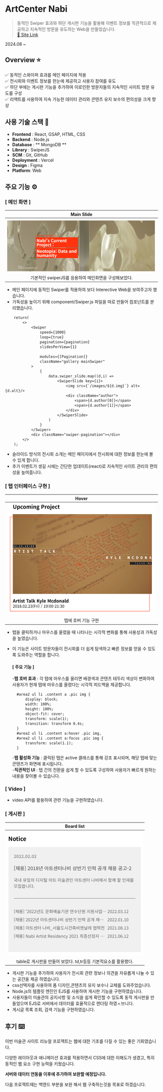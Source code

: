 # ArtCenter Nabi

> 동적인 Swiper 효과와 하단 게시판 기능을 활용해 이벤트 정보를 직관적으로 제공하고 지속적인 방문을 유도하는 Web을 만들었습니다.  
> [🔗 Site Link](https://artcenter-nabi.vercel.app/)

2024.08 ~

## Overview ⭐️

✅ 동적인 스와이퍼 효과를 메인 페이지에 적용   
✅ 전시회와 이벤트 정보를 한눈에 제공하고 사용자 참여를 유도   
✅ 하단 부에는 게시판 기능을 추가하여 이로인한 방문자들의 지속적인 사이트 방문 유도를 구성   
✅ 리액트를 사용하여 지속 가능한 데이터 관리와 콘텐츠 유지 보수의 편의성을 크게 향상   


## 사용 기술 스택 🔧

- **Frontend** : React, GSAP, HTML, CSS
- **Backend** : Node.js
- **Database** : ** MongoDB **
- **Library** : SwiperJS
- **SCM** : Git, GitHub
- **Deployment** : Vercel
- **Design** : Figma
- **Platform**: Web

    
## 주요 기능 ⚙️

### [ 메인 화면 ]

|Main Slide|
|:---:|
|<img src="public/images/Readme.image/main slide.png" />|
|기본적인 swiperJS를 응용하여 메인화면을 구성해보았다.|   

- 메인 페이지에 동적인 Swiper를 적용하여 보다 Interective Web을 보여주고자 했습니다.
- 가독성을 높이기 위해 component/Swiper.js 파일을 따로 만들어 컴포넌트를 분리했습니다.
```
	return(
		<>
			<Swiper
				speed={1000}
				loop={true}
				pagination={pagination}
				slidesPerView={1}

				modules={[Pagination]}
				className="gallery mainSwiper"
			>
				{
					data.swiper_slide.map((d,i) =>
						<SwiperSlide key={i}>
							<img src={`/images/${d.img}`} alt={d.alt}/>
							<div className="author">
								<span>{d.author[0]}</span>
								<span>{d.author[1]}</span>
							</div>
						</SwiperSlide>
					)
				}
			</Swiper>
			<div className="swiper-pagination"></div>
		</>
	);
```
- 슬라이드 방식의 전시회 소개는 메인 페이지에서 전시회에 대한 정보를 한눈에 볼 수 있게 합니다.
- 추가 이벤트가 생길 시에는 간단한 업데이트(react)로 지속적인 사이트 관리의 편의성을 높여줍니다.


### [ 탭 인터페이스 구현 ]

|Hover|
|:---:|
|<img src="public/images/Readme.image/tab.png" />|
|탭에 호버 기능 구현 |  

- 탭을 클릭하거나 마우스를 올렸을 때 나타나는 시각적 변화를 통해 사용성과 가독성을 높였습니다.
- 이 기능은 사이트 방문자들이 전시회를 더 쉽게 탐색하고 빠른 정보를 얻을 수 있도록 도와주는 역할을 합니다.

  #### [ 주요 기능 ]
  -**탭 호버 효과** : 각 탭에 마우스를 올리면 배경색과 콘텐츠 테두리 색상이 변화하여 사용자가 현재 탭에 마우스를 올렸다는 시각적 피드백을 제공합니다.
  ```
    #area2 ul li .content a .pic img {
	    display: block;
    	width: 100%;
    	height: 100%;
    	object-fit: cover;
    	transform: scale(1);
    	transition: transform 0.4s;
    }
    #area2 ul li .content a:hover .pic img,
    #area2 ul li .content a:focus .pic img {
    	transform: scale(1.1);
    }
  ```
  -**탭 활성화 기능** : 클릭된 탭은 active 클래스를 통해 강조 표시되며, 해당 탭에 맞는 콘텐츠가 화면에 표시됩니다.   
  -**직관적인 UI** : 탭 간의 전환을 쉽게 할 수 있도록 구성하여 사용자가 빠르게 원하는 내용을 찾아볼 수 있습니다.


### [ Video ]

- video API를 활용하여 관련 기능을 구현하였습니다.

### [ 게시판 ]

|Board list|
|:---:|
|<img src="public/images/Readme.image/board.png" />|
|table로 게시판을 만들어 보았다. td,tr등등 기본적요소를 활용했다.|

- 게시판 기능을 추가하여 사용자가 전시회 관련 정보나 의견을 자유롭게 나눌 수 있는 공간을 제공 하였습니다.
- css선택자를 사용하여 폼 디자인,콘텐츠의 유지 보수나 교체를 도와주었습니다.
- Node.js의 템플릿 엔진인 EJS를 사용하여 게시판 기능을 구현하였습니다.
- 사용자들이 미술관의 공지사항 및 소식을 쉽게 확인할 수 있도록 동적 게시판을 만들었으며 EJS로 서버에서 데이터를 효율적으로 렌더링 하였ㅅ브니다.
- 게시글 목록 조회, 검색 기능을 구현하였습니다.

## 후기 ⌨️

이번 미술관 사이트 리뉴얼 프로젝트는 웹에 대한 기초를 다질 수 있는 좋은 기회였습니다.

다양한 레이아웃과 애니메이션 효과를 적용하면서 CSS에 대한 이해도가 생겼고, 특히 동적인 웹 요소 구현 능력을 키웠습니다.

**서버와 데이터 연동을 이후에 추가하여 보완할 예정입니다.**

다음 프로젝트때는 백엔드 부분을 보완 해서 웹 구축하는것을 목표로 하겠습니다.
